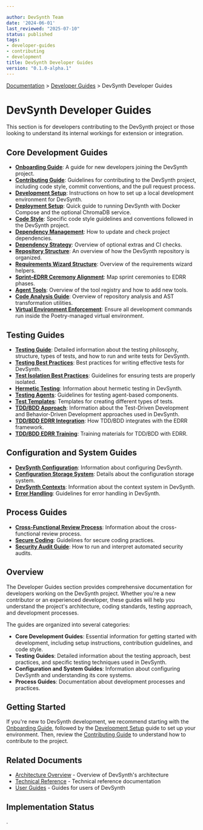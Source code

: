 ```yaml
---

author: DevSynth Team
date: '2024-06-01'
last_reviewed: "2025-07-10"
status: published
tags:
- developer-guides
- contributing
- development
title: DevSynth Developer Guides
version: "0.1.0-alpha.1"
---
```

<div class="breadcrumbs">
<a href="../index.md">Documentation</a> &gt; <a href="index.md">Developer Guides</a> &gt; DevSynth Developer Guides
</div>

# DevSynth Developer Guides

This section is for developers contributing to the DevSynth project or those looking to understand its internal workings for extension or integration.

## Core Development Guides

- **[Onboarding Guide](onboarding.md)**: A guide for new developers joining the DevSynth project.
- **[Contributing Guide](contributing.md)**: Guidelines for contributing to the DevSynth project, including code style, commit conventions, and the pull request process.
- **[Development Setup](development_setup.md)**: Instructions on how to set up a local development environment for DevSynth.
- **[Deployment Setup](deployment_setup.md)**: Quick guide to running DevSynth with Docker Compose and the optional ChromaDB service.
- **[Code Style](code_style.md)**: Specific code style guidelines and conventions followed in the DevSynth project.
- **[Dependency Management](dependency_management.md)**: How to update and check project dependencies.
- **[Dependency Strategy](dependencies.md)**: Overview of optional extras and CI checks.
- **[Repository Structure](../repo_structure.md)**: An overview of how the DevSynth repository is organized.
- **[Requirements Wizard Structure](requirements_wizard_structure.md)**: Overview of the requirements wizard helpers.
- **[Sprint–EDRR Ceremony Alignment](sprint_edrr_ceremony_alignment.md)**: Map sprint ceremonies to EDRR phases.
- **[Agent Tools](agent_tools.md)**: Overview of the tool registry and how to add new tools.
- **[Code Analysis Guide](code_analysis.md)**: Overview of repository analysis and AST transformation utilities.
- **[Virtual Environment Enforcement](virtual_environment_enforcement.md)**: Ensure all development commands run inside the Poetry-managed virtual environment.

## Testing Guides

- **[Testing Guide](testing.md)**: Detailed information about the testing philosophy, structure, types of tests, and how to run and write tests for DevSynth.
- **[Testing Best Practices](testing_best_practices.md)**: Best practices for writing effective tests for DevSynth.
- **[Test Isolation Best Practices](test_isolation_best_practices.md)**: Guidelines for ensuring tests are properly isolated.
- **[Hermetic Testing](hermetic_testing.md)**: Information about hermetic testing in DevSynth.
- **[Testing Agents](testing_agents.md)**: Guidelines for testing agent-based components.
- **[Test Templates](test_templates.md)**: Templates for creating different types of tests.
- **[TDD/BDD Approach](tdd_bdd_approach.md)**: Information about the Test-Driven Development and Behavior-Driven Development approaches used in DevSynth.
- **[TDD/BDD EDRR Integration](tdd_bdd_edrr_integration.md)**: How TDD/BDD integrates with the EDRR framework.
- **[TDD/BDD EDRR Training](tdd_bdd_edrr_training.md)**: Training materials for TDD/BDD with EDRR.

## Configuration and System Guides

- **[DevSynth Configuration](devsynth_configuration.md)**: Information about configuring DevSynth.
- **[Configuration Storage System](configuration_storage_system.md)**: Details about the configuration storage system.
- **[DevSynth Contexts](devsynth_contexts.md)**: Information about the context system in DevSynth.
- **[Error Handling](error_handling.md)**: Guidelines for error handling in DevSynth.

## Process Guides

- **[Cross-Functional Review Process](cross_functional_review_process.md)**: Information about the cross-functional review process.
- **[Secure Coding](secure_coding.md)**: Guidelines for secure coding practices.
- **[Security Audit Guide](security_audits.md)**: How to run and interpret automated security audits.

## Overview

The Developer Guides section provides comprehensive documentation for developers working on the DevSynth project. Whether you're a new contributor or an experienced developer, these guides will help you understand the project's architecture, coding standards, testing approach, and development processes.

The guides are organized into several categories:

- **Core Development Guides**: Essential information for getting started with development, including setup instructions, contribution guidelines, and code style.
- **Testing Guides**: Detailed information about the testing approach, best practices, and specific testing techniques used in DevSynth.
- **Configuration and System Guides**: Information about configuring DevSynth and understanding its core systems.
- **Process Guides**: Documentation about development processes and practices.

## Getting Started

If you're new to DevSynth development, we recommend starting with the [Onboarding Guide](onboarding.md), followed by the [Development Setup](development_setup.md) guide to set up your environment. Then, review the [Contributing Guide](contributing.md) to understand how to contribute to the project.

## Related Documents

- [Architecture Overview](../architecture/overview.md) - Overview of DevSynth's architecture
- [Technical Reference](../technical_reference/index.md) - Technical reference documentation
- [User Guides](../user_guides/index.md) - Guides for users of DevSynth
## Implementation Status

.
